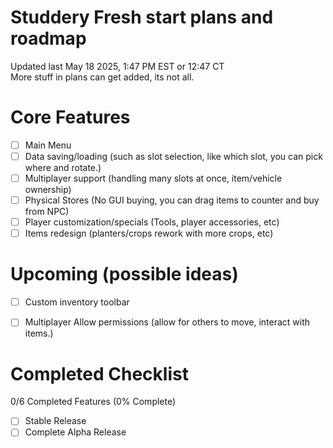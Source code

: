 # Studdery Fresh start plans and roadmap
Updated last May 18 2025, 1:47 PM EST or 12:47 CT\
More stuff in plans can get added, its not all.

# Core Features
- [ ] Main Menu
- [ ] Data saving/loading (such as slot selection, like which slot, you can pick where and rotate.)
- [ ] Multiplayer support (handling many slots at once, item/vehicle ownership)
- [ ] Physical Stores (No GUI buying, you can drag items to counter and buy from NPC)
- [ ] Player customization/specials (Tools, player accessories, etc)
- [ ] Items redesign (planters/crops rework with more crops, etc)

# Upcoming (possible ideas)
- [ ] Custom inventory toolbar
- [ ] Multiplayer Allow permissions (allow for others to move, interact with items.)


# Completed Checklist
0/6 Completed Features (0% Complete)
- [ ] Stable Release
- [ ] Complete Alpha Release
